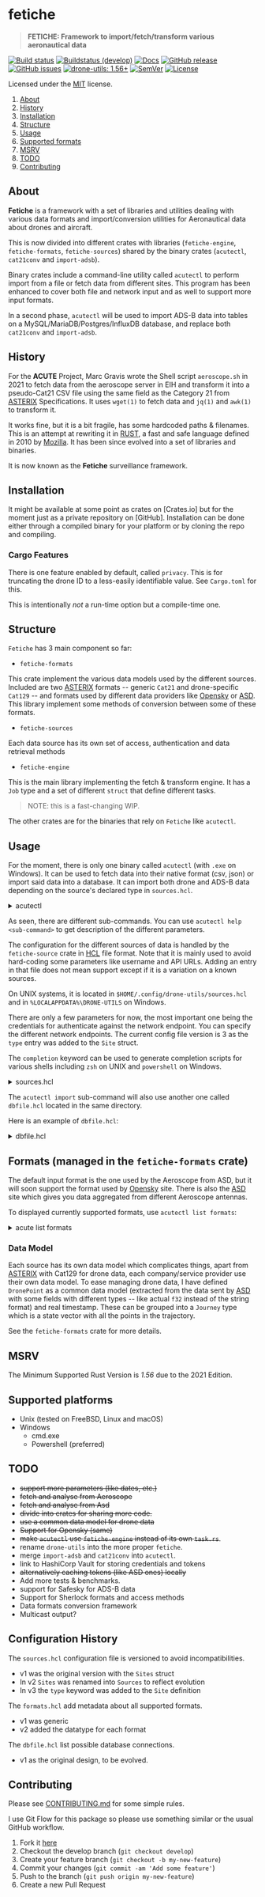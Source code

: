<!-- omit in TOC -->

# fetiche

> **FETICHE: Framework to import/fetch/transform various aeronautical data**

[![Build status](https://github.com/keltia/drone-gencsv/actions/workflows/rust.yml/badge.svg)](https://github.com/keltia/drone-gencsv/actions/workflows/rust.yml)
[![Buildstatus (develop)](https://github.com/keltia/drone-gencsv/actions/workflows/develop.yml/badge.svg)](https://github.com/keltia/drone-gencsv/actions/workflows/develop.yml)
[![Docs](https://img.shields.io/docsrs/dmarc-rs)](https://docs.rs/drone-utils)
[![GitHub release](https://img.shields.io/github/release/keltia/dmarc-rs.svg)](https://github.com/keltia/drone-gencsv/releases/)
[![GitHub issues](https://img.shields.io/github/issues/keltia/drone-gencsv.svg)](https://github.com/keltia/drone-gencsv/issues)
[![drone-utils: 1.56+]][Rust 1.56]
[![SemVer](https://img.shields.io/badge/semver-2.0.0-blue)](https://semver.org/spec/v2.0.0.html)
[![License](https://img.shields.io/crates/l/mit)](https://opensource.org/licenses/MIT)

Licensed under the [MIT](LICENSE) license.

1. [About](#about)
2. [History](#history)
3. [Installation](#installation)
4. [Structure](#structure)
5. [Usage](#usage)
6. [Supported formats](#formats)
7. [MSRV](#msrv)
8. [TODO](#todo)
9. [Contributing](#contributing)

## About

**Fetiche** is a framework with a set of libraries and utilities dealing with various data formats and import/conversion
utilities for Aeronautical data about drones and aircraft.

This is now divided into different crates with libraries (`fetiche-engine`, `fetiche-formats`, `fetiche-sources`) shared
by the binary crates (`acutectl`, `cat21conv` and `import-adsb`).

Binary crates include a command-line utility called `acutectl` to perform import from a file or fetch data from
different sites. This program has been enhanced to cover both file and network input and as well to support more
input formats.

In a second phase, `acutectl` will be used to import ADS-B data into tables on a MySQL/MariaDB/Postgres/InfluxDB
database, and replace both `cat21conv` and `import-adsb`.

## History

For the **ACUTE** Project, Marc Gravis wrote the Shell script `aeroscope.sh` in 2021 to fetch data from the aeroscope
server in EIH and transform it into a pseudo-Cat21 CSV file using the same field as the Category 21 from [ASTERIX]
Specifications. It uses `wget(1)` to fetch data and `jq(1)` and `awk(1)`  to transform it.

It works fine, but it is a bit fragile, has some hardcoded paths & filenames. This is an attempt at rewriting it
in [RUST], a fast and safe language defined in 2010 by [Mozilla]. It has been since evolved into a set of libraries and
binaries.

It is now known as the **Fetiche** surveillance framework.

## Installation

It might be available at some point as crates on [Crates.io]  but for the moment just as a private repository on
[GitHub]. Installation can be done either through a compiled binary for your platform or by cloning the repo and
compiling.

### Cargo Features

There is one feature enabled by default, called `privacy`. This is for truncating the drone ID to a less-easily
identifiable value. See `Cargo.toml` for this.

This is intentionally *not* a run-time option but a compile-time one.

## Structure

`Fetiche` has 3 main component so far:

- `fetiche-formats`

This crate implement the various data models used by the different sources. Included are two [ASTERIX] formats --
generic `Cat21` and drone-specific `Cat129` -- and formats used by different data providers like [Opensky] or [ASD].
This library implement some methods of conversion between some of these formats.

- `fetiche-sources`

Each data source has its own set of access, authentication and data retrieval methods

- `fetiche-engine`

This is the main library implementing the fetch & transform engine. It has a `Job` type and a set of different `struct`
that define different tasks.

> NOTE: this is a fast-changing WIP.

The other crates are for the binaries that rely on `Fetiche` like `acutectl`.

## Usage

For the moment, there is only one binary called `acutectl` (with `.exe` on Windows). It can be used to fetch data into
their native format (csv, json) or import said data into a database. It can import both drone and ADS-B data depending
on the source's declared type in `sources.hcl`.

<details>
<summary>acutectl</summary>

```text
$ acutectl
CLI utility to fetch data.

Usage: acutectl [OPTIONS] <COMMAND>

Commands:
  completion  Generate Completion stuff
  fetch       Fetch data from specified site
  import      Import into InfluxDB
  list        List information about formats and sources
  help        Print this message or the help of the given subcommand(s)

Options:
  -c, --config <CONFIG>  configuration file
  -D, --debug            debug mode
  -o, --output <OUTPUT>  Output file
  -v, --verbose...       Verbose mode
  -V, --version          Display utility full version
  -h, --help             Print help
```

</details>

As seen, there are different sub-commands. You can use `acutectl help <sub-command>`  to get description of the
different parameters.

The configuration for the different sources of data is handled by the `fetiche-source` crate in [HCL] file
format. Note that it is mainly used to avoid hard-coding some parameters like username and API URLs.  Adding an entry
in that file does not mean support except if it is a variation on a known sources.

On UNIX systems, it is located in `$HOME/.config/drone-utils/sources.hcl` and in `%LOCALAPPDATA%\DRONE-UTILS` on Windows.

There are only a few parameters for now, the most important one being the credentials for authenticate against the
network endpoint. You can specify the different network endpoints. The current config file version is 3 as the `type`
entry was added to the `Site` struct.

The `completion` keyword can be used to generate completion scripts for various shells including `zsh` on UNIX
and `powershell` on Windows.

<details>
<summary>sources.hcl</summary>

```hcl
version = 3

site "local" {
  type     = "drone"
  format   = "aeroscope"
  base_url = "http://127.0.0.1:2400"
  auth     = {
    login    = "SOMETHING"
    password = "NOPE"
    token    = "/login"
  }
  routes = {
    get = "/drone/get"
  }
}

site "big.site.aero" {
  type     = "drone"
  format   = "asd"
  base_url = "https://api.site.aero"
  auth     = {
    login    = "USERNAME"
    password = "GUESS"
    token    = "/api/security"
  }
  routes = {
    get = "/api/journeys/filteredlocations/json"
  }
}

site "opensky" {
  type     = "adsb"
  format   = "opensky"
  base_url = "https://opensky-network.org/api"
  auth     = {
    login    = "anyone"
    password = "NOPE"
  }
  routes = {
    get = "/states/own"
  }
}

site "safesky" {
  type     = "adsb"
  format   = "safesky"
  base_url = "https://public-api.safesky.app"
  auth     = {
    api_key = "foobar"
  }
  routes = {
    get = "/v1/beacons"
  }
}
```

As you can see, there are sites that require you to supply a login & password and others which don't.

If you are just giving the utility a file, you must specify the input format with the `-F/--format` option.

You can get the list of supported sources by using the `acutectl list sources` command.

```text
acutectl/0.9.0 by Ollivier Robert <ollivier.robert@eurocontrol.int>
CLI utility to fetch data.

Listing all sources:

╭─────────┬───────┬───────────┬─────────────────────────────────┬─────────╮
│ Name    │ Type  │ Format    │ URL                             │ Auth    │
├─────────┼───────┼───────────┼─────────────────────────────────┼─────────┤
│ eih     │ drone │ aeroscope │ http://127.0.0.1:2400           │ token   │
│ lux     │ drone │ asd       │ https://eur.airspacedrone.com   │ token   │
│ lux-me  │ drone │ asd       │ https://eur.airspacedrone.com   │ token   │
│ opensky │ adsb  │ opensky   │ https://opensky-network.org/api │ login   │
│ safesky │ adsb  │ safesky   │ https://public-api.safesky.app  │ API key │
╰─────────┴───────┴───────────┴─────────────────────────────────┴─────────╯
```

</details>

The `acutectl import` sub-command will also use another one called `dbfile.hcl`  located in the same directory.

Here is an example of `dbfile.hcl`:

<details>
<summary>dbfile.hcl</summary>

```hcl
version = "1"

db "local" {
  type   = sqlite
  format = "dronepoint"
  file   = "sqlite:///var/db/adsb.sqlite"
}

db "next" {
  type   = pgsql
  format = "opensky"
  url    = "pgsql://mydbserver:5432/adsb-data"
}

db "time" {
  type  = influxdb
  url   = "http://localhost:8600"
  token = "NOT DISCLOSED HERE"
}
```

> NOTE:  This will almost certainly change in the near future when I get to implement the DB import.

</details>

## Formats (managed in the `fetiche-formats`  crate)

The default input format is the one used by the Aeroscope from ASD, but it will soon support the format used
by [Opensky] site. There is also the [ASD] site which gives you data aggregated from different Aeroscope antennas.

To displayed currently supported formats, use `acutectl list formats`:

<details>
<summary>acute list formats</summary>

```text
acutectl/0.9.0 by Ollivier Robert <ollivier.robert@eurocontrol.int>
CLI utility to fetch data.

List all formats:

┌───────────┬───────┬───────────────────────────────────────────────────────────┐
│ Name      │ Type  │ Description                                               │
├───────────┼───────┼───────────────────────────────────────────────────────────┤
│ aeroscope │ drone │ Data extracted from the DJI Aeroscope antenna.            │
│           │       │ Source: ASD -- URL: https://airspacedrone.com/            │
├───────────┼───────┼───────────────────────────────────────────────────────────┤
│ asd       │ drone │ Data gathered & consolidated by ASD.                      │
│           │       │ Source: ASD -- URL: https://airspacedrone.com/            │
├───────────┼───────┼───────────────────────────────────────────────────────────┤
│ cat129    │ drone │ Flattened ASTERIX Cat129 data for Drone data.             │
│           │       │ Source: ECTL -- URL: https://www.eurocontrol.int/asterix/ │
├───────────┼───────┼───────────────────────────────────────────────────────────┤
│ cat21     │ adsb  │ Flattened ASTERIX Cat21 data for ADS-B.                   │
│           │       │ Source: ECTL -- URL: https://www.eurocontrol.int/asterix/ │
├───────────┼───────┼───────────────────────────────────────────────────────────┤
│ opensky   │ adsb  │ Data coming from the Opensky site, mostly ADS-B.          │
│           │       │ Source: Opensky -- URL: https://opensky-network.org/      │
├───────────┼───────┼───────────────────────────────────────────────────────────┤
│ safesky   │ adsb  │ Data coming from the Safesky site, mostly ADS-B.          │
│           │       │ Source: Safesky -- URL: https://www.safesky.app/          │
└───────────┴───────┴───────────────────────────────────────────────────────────┘
```

The reason for the different categories is to give the engine a hint on how to process the data. Drone data will be
transformed into our `DronePoint` and `Journey` types for post-processing.

</details>

### Data Model

Each source has its own data model which complicates things, apart from [ASTERIX] with Cat129 for drone data, each
company/service provider use their own data model. To ease managing drone data, I have defined `DronePoint` as a common
data model (extracted from the data sent by [ASD] with some fields with different types -- like actual `f32` instead of
the string format) and real timestamp. These can be grouped into a `Journey` type which is a state vector with all the
points in the trajectory.

See the `fetiche-formats`  crate for more details.

## MSRV

The Minimum Supported Rust Version is *1.56* due to the 2021 Edition.

## Supported platforms

* Unix (tested on FreeBSD, Linux and macOS)
* Windows
    * cmd.exe
    * Powershell (preferred)

## TODO

- ~~support more parameters (like dates, etc.)~~
- ~~fetch and analyse from Aeroscope~~
- ~~fetch and analyse from Asd~~
- ~~divide into crates for sharing more code.~~
- ~~use a common data model for drone data~~
- ~~Support for Opensky (same)~~
- ~~make `acutectl` use `fetiche-engine` instead of its own `task.rs`~~.
- rename `drone-utils` into the more proper `fetiche`.
- merge `import-adsb` and `cat21conv` into `acutectl`.
- link to HashiCorp Vault for storing credentials and tokens
- ~~alternatively caching tokens (like ASD ones) locally~~
- Add more tests & benchmarks.
- support for Safesky for ADS-B data
- Support for Sherlock formats and access methods
- Data formats conversion framework
- Multicast output?

## Configuration History

The `sources.hcl` configuration file is versioned to avoid incompatibilities.

- v1 was the original version with the `Sites` struct
- In v2 `Sites`  was renamed into `Sources` to reflect evolution
- In v3 the `type`  keyword was added to the `Site` definition

The `formats.hcl` add metadata about all supported formats.

- v1 was generic
- v2 added the datatype for each format

The `dbfile.hcl` list possible database connections.

- v1 as the original design, to be evolved.

## Contributing

Please see [CONTRIBUTING.md](CONTRIBUTING.md) for some simple rules.

I use Git Flow for this package so please use something similar or the usual GitHub workflow.

1. Fork it [here](https://github.com/keltia/drone-gencsv/fork)
2. Checkout the develop branch (`git checkout develop`)
3. Create your feature branch (`git checkout -b my-new-feature`)
4. Commit your changes (`git commit -am 'Add some feature'`)
5. Push to the branch (`git push origin my-new-feature`)
6. Create a new Pull Request

[ASD]: https://eur.airspacedrone.com/

[ASTERIX]: https://www.eurocontrol.int/asterix/

[drone-utils: 1.56+]: https://img.shields.io/badge/Rust%20version-1.56%2B-lightgrey

[Mozilla]: http://mozilla.org/

[Opensky]: https://www.opensky-network.org/

[RUST]: https://www.rust-lang.org/

[Rust 1.56]: https://blog.rust-lang.org/2021/10/21/Rust-1.56.0.html

[Safesky]: https://safesky.app/

[HCL]: https://developer.hashicorp.com/terraform/language
